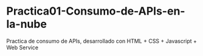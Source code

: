 # Practica01-Consumo-de-APIs-en-la-nube
Practica de consumo de APIs, desarrollado con HTML + CSS + Javascript + Web Service
